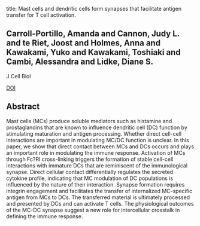 title: Mast cells and dendritic cells form synapses that facilitate antigen transfer for T cell activation.

## Carroll-Portillo, Amanda and Cannon, Judy L. and te Riet, Joost and Holmes, Anna and Kawakami, Yuko and Kawakami, Toshiaki and Cambi, Alessandra and Lidke, Diane S.
J Cell Biol

<a href="https://doi.org/10.1083/jcb.201412074">DOI</a>

## Abstract
Mast cells (MCs) produce soluble mediators such as histamine and prostaglandins that are known to influence dendritic cell (DC) function by stimulating maturation and antigen processing. Whether direct cell-cell interactions are important in modulating MC/DC function is unclear. In this paper, we show that direct contact between MCs and DCs occurs and plays an important role in modulating the immune response. Activation of MCs through Fc?RI cross-linking triggers the formation of stable cell-cell interactions with immature DCs that are reminiscent of the immunological synapse. Direct cellular contact differentially regulates the secreted cytokine profile, indicating that MC modulation of DC populations is influenced by the nature of their interaction. Synapse formation requires integrin engagement and facilitates the transfer of internalized MC-specific antigen from MCs to DCs. The transferred material is ultimately processed and presented by DCs and can activate T cells. The physiological outcomes of the MC-DC synapse suggest a new role for intercellular crosstalk in defining the immune response.

